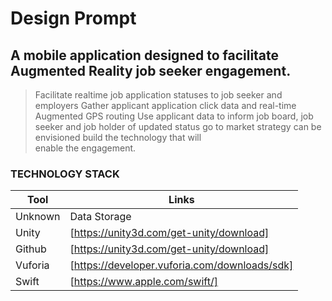 # Design Prompt

## A mobile application designed to facilitate Augmented Reality job seeker engagement.

> Facilitate realtime job application statuses to job seeker and employers
> Gather applicant application click data and real-time Augmented GPS routing
> Use applicant data to inform job board, job seeker and job holder of updated status
> go to market strategy can be envisioned build the technology that will  
> enable the engagement.

### TECHNOLOGY STACK

| Tool | Links|
| ------ | ------ |
| Unknown | Data Storage |
| Unity | [https://unity3d.com/get-unity/download] |
| Github | [https://unity3d.com/get-unity/download] |
| Vuforia | [https://developer.vuforia.com/downloads/sdk] |
| Swift | [https://www.apple.com/swift/] |
